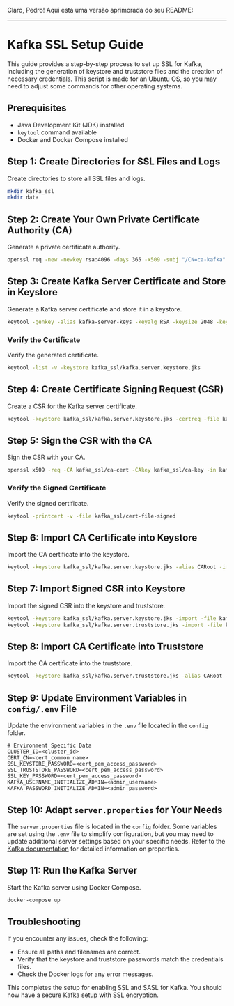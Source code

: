 Claro, Pedro! Aqui está uma versão aprimorada do seu README:

---

# Kafka SSL Setup Guide

This guide provides a step-by-step process to set up SSL for Kafka, including the generation of keystore and truststore files and the creation of necessary credentials. This script is made for an Ubuntu OS, so you may need to adjust some commands for other operating systems.

## Prerequisites

- Java Development Kit (JDK) installed
- `keytool` command available
- Docker and Docker Compose installed

## Step 1: Create Directories for SSL Files and Logs

Create directories to store all SSL files and logs.

```sh
mkdir kafka_ssl
mkdir data
```

## Step 2: Create Your Own Private Certificate Authority (CA)

Generate a private certificate authority.

```sh
openssl req -new -newkey rsa:4096 -days 365 -x509 -subj "/CN=ca-kafka" -keyout kafka_ssl/ca-key -out kafka_ssl/ca-cert -nodes
```

## Step 3: Create Kafka Server Certificate and Store in Keystore

Generate a Kafka server certificate and store it in a keystore.

```sh
keytool -genkey -alias kafka-server-keys -keyalg RSA -keysize 2048 -keystore kafka_ssl/kafka.server.keystore.jks -validity 365 -storepass <password> -keypass <password> -dname "CN=<Common Name>,OU=<Organization Unit>,O=<Organization>,L=<City>,ST=<State>,C=<Country>" -storetype pkcs12
```

### Verify the Certificate

Verify the generated certificate.

```sh
keytool -list -v -keystore kafka_ssl/kafka.server.keystore.jks
```

## Step 4: Create Certificate Signing Request (CSR)

Create a CSR for the Kafka server certificate.

```sh
keytool -keystore kafka_ssl/kafka.server.keystore.jks -certreq -file kafka_ssl/cert-file -storepass <password> -keypass <password> -alias kafka-server-keys
```

## Step 5: Sign the CSR with the CA

Sign the CSR with your CA.

```sh
openssl x509 -req -CA kafka_ssl/ca-cert -CAkey kafka_ssl/ca-key -in kafka_ssl/cert-file -out kafka_ssl/cert-file-signed -days 365 -CAcreateserial -passin pass:<password>
```

### Verify the Signed Certificate

Verify the signed certificate.

```sh
keytool -printcert -v -file kafka_ssl/cert-file-signed
```

## Step 6: Import CA Certificate into Keystore

Import the CA certificate into the keystore.

```sh
keytool -keystore kafka_ssl/kafka.server.keystore.jks -alias CARoot -import -file kafka_ssl/ca-cert -storepass <password> -keypass <password> -noprompt
```

## Step 7: Import Signed CSR into Keystore

Import the signed CSR into the keystore and truststore.

```sh
keytool -keystore kafka_ssl/kafka.server.keystore.jks -import -file kafka_ssl/cert-file-signed -storepass <password> -keypass <password> -noprompt
keytool -keystore kafka_ssl/kafka.server.truststore.jks -import -file kafka_ssl/cert-file-signed -storepass <password> -keypass <password> -noprompt
```

## Step 8: Import CA Certificate into Truststore

Import the CA certificate into the truststore.

```sh
keytool -keystore kafka_ssl/kafka.server.truststore.jks -alias CARoot -import -file kafka_ssl/ca-cert -storepass <password> -keypass <password> -noprompt
```

## Step 9: Update Environment Variables in `config/.env` File

Update the environment variables in the `.env` file located in the `config` folder.

```plaintext
# Environment Specific Data
CLUSTER_ID=<cluster_id>
CERT_CN=<cert_common_name>
SSL_KEYSTORE_PASSWORD=<cert_pem_access_password>
SSL_TRUSTSTORE_PASSWORD=<cert_pem_access_password>
SSL_KEY_PASSWORD=<cert_pem_access_password>
KAFKA_USERNAME_INITIALIZE_ADMIN=<admin_username>
KAFKA_PASSWORD_INITIALIZE_ADMIN=<admin_password>
```

## Step 10: Adapt `server.properties` for Your Needs

The `server.properties` file is located in the `config` folder. Some variables are set using the `.env` file to simplify configuration, but you may need to update additional server settings based on your specific needs. Refer to the [Kafka documentation](https://kafka.apache.org/documentation/) for detailed information on properties.

## Step 11: Run the Kafka Server

Start the Kafka server using Docker Compose.

```sh
docker-compose up
```

## Troubleshooting

If you encounter any issues, check the following:

- Ensure all paths and filenames are correct.
- Verify that the keystore and truststore passwords match the credentials files.
- Check the Docker logs for any error messages.

This completes the setup for enabling SSL and SASL for Kafka. You should now have a secure Kafka setup with SSL encryption.